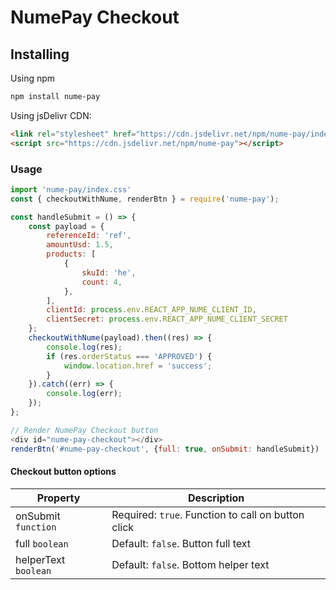 # NumePay Checkout

## Installing
Using npm 
```sh
npm install nume-pay
```
Using jsDelivr CDN:
```html
<link rel="stylesheet" href="https://cdn.jsdelivr.net/npm/nume-pay/index.css"/>
<script src="https://cdn.jsdelivr.net/npm/nume-pay"></script>
```
### Usage
```js
import 'nume-pay/index.css'
const { checkoutWithNume, renderBtn } = require('nume-pay');

const handleSubmit = () => {
	const payload = {
		referenceId: 'ref',
		amountUsd: 1.5,
		products: [
			{
				skuId: 'he',
				count: 4,
			},
		],
		clientId: process.env.REACT_APP_NUME_CLIENT_ID,
		clientSecret: process.env.REACT_APP_NUME_CLIENT_SECRET
	};
	checkoutWithNume(payload).then((res) => {
		console.log(res);
		if (res.orderStatus === 'APPROVED') {
			window.location.href = 'success';
		}
	}).catch((err) => {
		console.log(err);
	});
};

// Render NumePay Checkout button
<div id="nume-pay-checkout"></div>
renderBtn('#nume-pay-checkout', {full: true, onSubmit: handleSubmit})

```
#### Checkout button options
|Property|Description|
|--------|---------|
|onSubmit `function`|Required: `true`. Function to call on button click|
|full `boolean`|Default: `false`. Button full text|
|helperText `boolean`|Default: `false`. Bottom helper text|